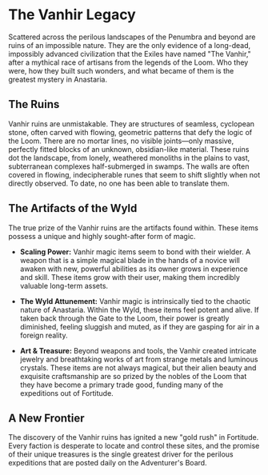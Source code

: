 # The Vanhir Legacy

Scattered across the perilous landscapes of the Penumbra and beyond are ruins of an impossible nature. They are the only evidence of a long-dead, impossibly advanced civilization that the Exiles have named "The Vanhir," after a mythical race of artisans from the legends of the Loom. Who they were, how they built such wonders, and what became of them is the greatest mystery in Anastaria.

## The Ruins

Vanhir ruins are unmistakable. They are structures of seamless, cyclopean stone, often carved with flowing, geometric patterns that defy the logic of the Loom. There are no mortar lines, no visible joints—only massive, perfectly fitted blocks of an unknown, obsidian-like material. These ruins dot the landscape, from lonely, weathered monoliths in the plains to vast, subterranean complexes half-submerged in swamps. The walls are often covered in flowing, indecipherable runes that seem to shift slightly when not directly observed. To date, no one has been able to translate them.

## The Artifacts of the Wyld

The true prize of the Vanhir ruins are the artifacts found within. These items possess a unique and highly sought-after form of magic.

* **Scaling Power:** Vanhir magic items seem to bond with their wielder. A weapon that is a simple magical blade in the hands of a novice will awaken with new, powerful abilities as its owner grows in experience and skill. These items grow with their user, making them incredibly valuable long-term assets.

* **The Wyld Attunement:** Vanhir magic is intrinsically tied to the chaotic nature of Anastaria. Within the Wyld, these items feel potent and alive. If taken back through the Gate to the Loom, their power is greatly diminished, feeling sluggish and muted, as if they are gasping for air in a foreign reality.

* **Art & Treasure:** Beyond weapons and tools, the Vanhir created intricate jewelry and breathtaking works of art from strange metals and luminous crystals. These items are not always magical, but their alien beauty and exquisite craftsmanship are so prized by the nobles of the Loom that they have become a primary trade good, funding many of the expeditions out of Fortitude.

## A New Frontier

The discovery of the Vanhir ruins has ignited a new "gold rush" in Fortitude. Every faction is desperate to locate and control these sites, and the promise of their unique treasures is the single greatest driver for the perilous expeditions that are posted daily on the Adventurer's Board.